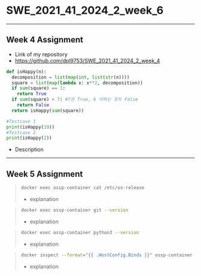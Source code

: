 # SWE_2021_41_2024_2_week_6

---
## Week 4 Assignment
- Link of my repository
- https://github.com/dpl9753/SWE_2021_41_2024_2_week_4
```python
def isHappy(n):
  decomposition = list(map(int, list(str(n))))
  square = list(map(lambda x: x**2, decomposition))
  if sum(square) == 1:
    return True
  if sum(square) < 7: #7은 True, 6 이하는 모두 False
    return False
  return isHappy(sum(square))

#Testcase 1
print(isHappy(19))
#Testcase 2
print(isHappy(2))
```
- Description

---
## Week 5 Assignment

> ```bash
> docker exec ossp-container cat /etc/os-release
> ```
> - explanation

> ```bash
> docker exec ossp-container git --version
> ```
> - explanation

> ```bash
> docker exec ossp-container python3 --version
> ```
> - explanation

> ```bash
> docker inspect --format="{{ .HostConfig.Binds }}" ossp-container
> ```
> - explanation
